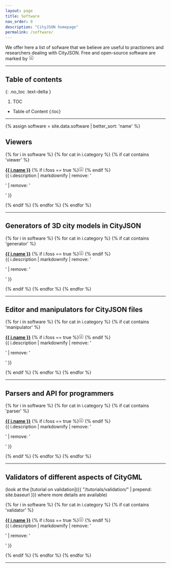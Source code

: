 ```yaml
---
layout: page
title: Software
nav_order: 8
description: "CityJSON homepage"
permalink: /software/
---
```


We offer here a list of sofware that we believe are useful to practioners and researchers dealing with CityJSON.
Free and open-source software are marked by <img height="15" src="/assets/images/foss.svg">
<!-- Most of the software are recent and well-maintained; if you believe your software should be there please [let us know](/contribute/). -->

---

## Table of contents
{: .no_toc .text-delta }

1. TOC
* Table of Content
{:toc}

---

{% assign software = site.data.software | better_sort: 'name' %}

## Viewers
{% for i in software %}
{% for cat in i.category %}
{% if cat contains 'viewer' %}
<p><a href="{{ i.webpage }}"><b>{{ i.name }}</b></a> {% if i.foss == true %}<img height="15" src="/assets/images/foss.svg"> {% endif %}<br/> {{ i.description | markdownify | remove: '<p>' | remove: '</p>' }} </p>
{% endif %}
{% endfor %}
{% endfor %}

- - -

## Generators of 3D city models in CityJSON
{% for i in software %}
{% for cat in i.category %}
{% if cat contains 'generator' %}
<p><a href="{{ i.webpage }}"><b>{{ i.name }}</b></a> {% if i.foss == true %}<img height="15" src="/assets/images/foss.svg"> {% endif %}<br/> {{ i.description | markdownify | remove: '<p>' | remove: '</p>' }} </p>
{% endif %}
{% endfor %}
{% endfor %}

- - -

## Editor and manipulators for CityJSON files
{% for i in software %}
{% for cat in i.category %}
{% if cat contains 'manipulator' %}
<p><a href="{{ i.webpage }}"><b>{{ i.name }}</b></a> {% if i.foss == true %}<img height="15" src="/assets/images/foss.svg"> {% endif %}<br/> {{ i.description | markdownify | remove: '<p>' | remove: '</p>' }} </p>
{% endif %}
{% endfor %}
{% endfor %}

- - -

## Parsers and API for programmers
{% for i in software %}
{% for cat in i.category %}
{% if cat contains 'parser' %}
<p><a href="{{ i.webpage }}"><b>{{ i.name }}</b></a> {% if i.foss == true %}<img height="15" src="/assets/images/foss.svg"> {% endif %}<br/> {{ i.description | markdownify | remove: '<p>' | remove: '</p>' }} </p>
{% endif %}
{% endfor %}
{% endfor %}


- - -

## Validators of different aspects of CityGML

(look at the [tutorial on validation]({{ "/tutorials/validation/" | prepend: site.baseurl }}) where more details are available)

{% for i in software %}
{% for cat in i.category %}
{% if cat contains 'validator' %}
<p><a href="{{ i.webpage }}"><b>{{ i.name }}</b></a> {% if i.foss == true %}<img height="15" src="/assets/images/foss.svg"> {% endif %}<br/> {{ i.description | markdownify | remove: '<p>' | remove: '</p>' }} </p>
{% endif %}
{% endfor %}
{% endfor %}

- - -

<!-- ## Software that uses CityJSON as input 
{% for i in software %}
{% for cat in i.category %}
{% if cat contains 'applications' %}
<p><a href="{{ i.webpage }}"><b>{{ i.name }}</b></a> {% if i.foss == true %}<img height="15" src="/assets/images/foss.svg"> {% endif %}<br/> {{ i.description | markdownify | remove: '<p>' | remove: '</p>' }} </p>
{% endif %}
{% endfor %}
{% endfor %}


 -->
